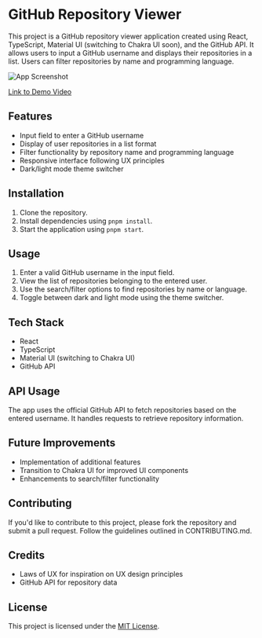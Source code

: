 # GitHub Repository Viewer

This project is a GitHub repository viewer application created using React, TypeScript, Material UI (switching to Chakra UI soon), and the GitHub API. It allows users to input a GitHub username and displays their repositories in a list. Users can filter repositories by name and programming language.

![App Screenshot](link-to-screenshot)

[Link to Demo Video](link-to-demo-video)

## Features

- Input field to enter a GitHub username
- Display of user repositories in a list format
- Filter functionality by repository name and programming language
- Responsive interface following UX principles
- Dark/light mode theme switcher

## Installation

1. Clone the repository.
2. Install dependencies using `pnpm install`.
3. Start the application using `pnpm start`.

## Usage

1. Enter a valid GitHub username in the input field.
2. View the list of repositories belonging to the entered user.
3. Use the search/filter options to find repositories by name or language.
4. Toggle between dark and light mode using the theme switcher.

## Tech Stack

- React
- TypeScript
- Material UI (switching to Chakra UI)
- GitHub API

## API Usage

The app uses the official GitHub API to fetch repositories based on the entered username. It handles requests to retrieve repository information.

## Future Improvements

- Implementation of additional features
- Transition to Chakra UI for improved UI components
- Enhancements to search/filter functionality

## Contributing

If you'd like to contribute to this project, please fork the repository and submit a pull request. Follow the guidelines outlined in CONTRIBUTING.md.

## Credits

- Laws of UX for inspiration on UX design principles
- GitHub API for repository data

## License

This project is licensed under the [MIT License](link-to-license).
